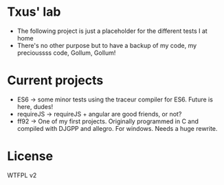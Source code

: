 Txus' lab
=========

- The following project is just a placeholder for the different tests I at home
- There's no other purpose but to have a backup of my code, my precioussss code, Gollum, Gollum!

Current projects
================
- ES6 -> some minor tests using the traceur compiler for ES6. Future is here, dudes!
- requireJS -> requireJS + angular are good friends, or not?
- ff92 -> One of my first projects. Originally programmed in C and compiled with DJGPP and allegro. For windows. Needs a huge rewrite.

License
=======
WTFPL v2

